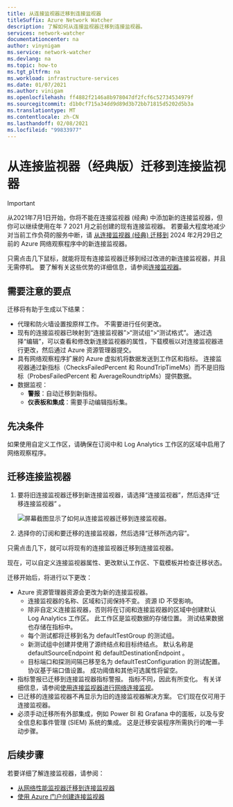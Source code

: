 ```yaml
---
title: 从连接监视器迁移到连接监视器
titleSuffix: Azure Network Watcher
description: 了解如何从连接监视器迁移到连接监视器。
services: network-watcher
documentationcenter: na
author: vinynigam
ms.service: network-watcher
ms.devlang: na
ms.topic: how-to
ms.tgt_pltfrm: na
ms.workload: infrastructure-services
ms.date: 01/07/2021
ms.author: vinigam
ms.openlocfilehash: ff4882f2146a8b978047df2fcf6c52734534979f
ms.sourcegitcommit: d1b0cf715a34dd9d89d3b72bb71815d5202d5b3a
ms.translationtype: MT
ms.contentlocale: zh-CN
ms.lasthandoff: 02/08/2021
ms.locfileid: "99833977"
---
```

# <a name="migrate-to-connection-monitor-from-connection-monitor-classic"></a>从连接监视器（经典版）迁移到连接监视器

> [!IMPORTANT]
> 从2021年7月1日开始，你将不能在连接监视器 (经典) 中添加新的连接监视器，但你可以继续使用在年 7 2021 月之前创建的现有连接监视器。 若要最大程度地减少对当前工作负荷的服务中断，请 [从连接监视器 (经典) 迁移到](migrate-to-connection-monitor-from-connection-monitor-classic.md)  2024 年2月29日之前的 Azure 网络观察程序中的新连接监视器。

只需点击几下鼠标，就能将现有连接监视器迁移到经过改进的新连接监视器，并且无需停机。 要了解有关这些优势的详细信息，请参阅[连接监视器](./connection-monitor-overview.md)。

## <a name="key-points-to-note"></a>需要注意的要点

迁移将有助于生成以下结果：

* 代理和防火墙设置按原样工作。 不需要进行任何更改。 
* 现有的连接监视器已映射到“连接监视器”>“测试组”>“测试格式”。 通过选择“编辑”，可以查看和修改新连接监视器的属性，下载模板以对连接监视器进行更改，然后通过 Azure 资源管理器提交。 
* 具有网络观察程序扩展的 Azure 虚拟机将数据发送到工作区和指标。 连接监视器通过新指标（ChecksFailedPercent 和 RoundTripTimeMs）而不是旧指标（ProbesFailedPercent 和 AverageRoundtripMs）提供数据。 
* 数据监视：
   * **警报**：自动迁移到新指标。
   * **仪表板和集成**：需要手动编辑指标集。 
    
## <a name="prerequisites"></a>先决条件

如果使用自定义工作区，请确保在订阅中和 Log Analytics 工作区的区域中启用了网络观察程序。 

## <a name="migrate-the-connection-monitors"></a>迁移连接监视器

1. 要将旧连接监视器迁移到新连接监视器，请选择“连接监视器”，然后选择“迁移连接监视器” 。

    ![屏幕截图显示了如何从连接监视器迁移到连接监视器。](./media/connection-monitor-2-preview/migrate-cm-to-cm-preview.png)
    
1. 选择你的订阅和要迁移的连接监视器，然后选择“迁移所选内容”。 

只需点击几下，就可以将现有的连接监视器迁移到连接监视器。 

现在，可以自定义连接监视器属性、更改默认工作区、下载模板并检查迁移状态。 

迁移开始后，将进行以下更改： 
* Azure 资源管理器资源会更改为新的连接监视器。
    * 连接监视器的名称、区域和订阅保持不变。 资源 ID 不受影响。
    * 除非自定义连接监视器，否则将在订阅和连接监视器的区域中创建默认 Log Analytics 工作区。 此工作区是监视数据的存储位置。 测试结果数据也存储在指标中。
    * 每个测试都将迁移到名为 defaultTestGroup 的测试组。
    * 新测试组中创建并使用了源终结点和目标终结点。 默认名称是 defaultSourceEndpoint 和 defaultDestinationEndpoint 。
    * 目标端口和探测间隔已移至名为 defaultTestConfiguration 的测试配置。 协议基于端口值设置。 成功阈值和其他可选属性将留空。
* 指标警报已迁移到连接监视器指标警报。 指标不同，因此有所变化。 有关详细信息，请参阅[使用连接监视器进行网络连接监视](./connection-monitor-overview.md#metrics-in-azure-monitor)。
* 已迁移的连接监视器不再显示为旧的连接监视器解决方案。 它们现在仅可用于连接监视器。
* 必须手动迁移所有外部集成，例如 Power BI 和 Grafana 中的面板，以及与安全信息和事件管理 (SIEM) 系统的集成。 这是迁移安装程序所需执行的唯一手动步骤。

## <a name="next-steps"></a>后续步骤

若要详细了解连接监视器，请参阅：
* [从网络性能监视器迁移到连接监视器](./migrate-to-connection-monitor-from-network-performance-monitor.md)
* [使用 Azure 门户创建连接监视器](./connection-monitor-create-using-portal.md)
